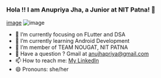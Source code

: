 ### Hola !! I am Anupriya Jha, a Junior at NIT Patna! 👋
[image](https://user-images.githubusercontent.com/91813724/152671783-ef59c27f-afce-4766-a79e-d8af3d1198be.png)
![image](https://user-images.githubusercontent.com/91813724/152671801-9e751b0e-0487-48aa-a793-53e06e1b22cc.png)





- 🔭 I’m currently focusing on FLutter and DSA
- 🌱 I’m currently learning Android Development
- 🤔 I’m member of TEAM NOUGAT, NIT PATNA
- 💬 Have a question ? Gmail at  anujhapriya@gmail.com
- 📫 How to reach me: <a href="https://www.linkedin.com/in/anupri02jha">My LinkedIn</a>
- 😄 Pronouns: she/her

